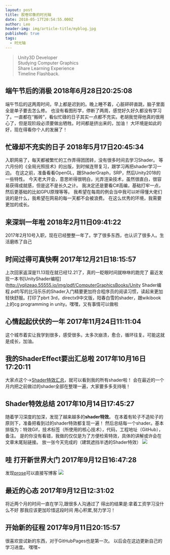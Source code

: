 ```yaml
---
layout: post
title: 胶卷印象的时光轴
date: 2018-05-17T20:54:55.000Z
author: Leo
header-img: img/article-title/myblog.jpg
published: true
tags:
  - 时光轴
---
```


> Unity3D Developer<br>
> Studying Computer Graphics<br>
> Share Learning Experience<br>
> Timeline Flashback.<br>

## 端午节后的消极 2018年6月28日20:25:08

端午节后的这两周时间，早上都是迟到的。晚上睡不着，心脏砰砰直跳，脑子里面全是单子要去怎么修。
也没有看图形学，停断了两周，感觉好久好久都没有学习了。一直都在“搬砖”，看似忙碌的日子其实一点都不充实。老胡我觉得他真的很用心了，但是现阶段必须要做出牺牲。时间都是挤出来的，加油！
大环境是如此的好，现在得看你个人的发展了！

## 忙碌却不充实的日子 2018年5月17日20:45:34

入职网易了，每天都被繁忙的工作弄得团团转，没有很多时间去学习Shader。
等六月份的《全局光照技术》的出版，到时候连带复习，跟学习再把shader学习一边。
在这之前，准备看看OpenGL，跟ShaderGraph，SRP，然后Unity2018的一些特性。
今天老大开会，意思听得很明白，光弄渲染技术，虽然很直白，很容易获得成就感，但是这不是长久之计。
我决定还是要看C#高编，基础打牢一点，然后更基础的比如GPU原理等等。
我希望在每周的例会当中我可以听得懂大佬们说的是什么，我希望在网易的每一天都不会被浪费。
在这么优秀的环境，我需要更加的成长。

## 来深圳一年啦 2018年2月11日09:41:22

2017年2月10号入职，现在已经整整一年了。学了很多东西，也认识了很多人。生活磨练了自己

## 时间过得可真快啊 2017年12月21日18:15:57

上次回家返深是11.13现在就已经12.21了，真的一眨眼时间就咻咻的跑完了
最近发现一本书[UnityShader编程](http://yqlizeao.55555.io/img/pdf/ComputerGraphicsBooks/Unity Shader编程.pdf)写的比冯乐乐的Shader入门精要更加符合程序员的阅读习惯，读起来更加轻快舒服。打印了pbrt 3rd，directx9中文版，阳春白雪的shader，跟wikibook上的cg programming in unity。嘿嘿，又有事情可以做啦


## 心情起起伏伏的一年 2017年11月24日11:11:04

这个城市着实让我学到很多，感受很多。太多次崩溃，愈合，循环往复。可能这就是成长，加油。


## 我的ShaderEffect要出汇总啦 2017年10月16日17:20:11

大家点这个->[Shader特效汇总](http://yqlizeao.55555.io/2017/10/16/ShaderEffect/)，就可以看到我的所有shader啦！
会在最近的一个月内把之前做过的shader全部在整理一遍，大家要多多支持哦！

## Shader特效总结 2017年10月14日17:45:27

随着学习深度的加深，发现了越来越多的**shader特效**。
在本着有轮子不造轮子的原则下，准备把看到过的shader特效都复现一遍！
然后总结每一个shader。基本排版为：特效Gif，技术标签（所使用的核心技术），代码，工程地址（GitHub），备注。
是的你没有看错，我做的仅仅是为了方便检索特效，具体的讲解或许会在文章末尾贴链接。
放一张今天完成的（建筑遮挡半透的Shader特效）
![](http://yqlizeao.55555.io/img/article-title/遮挡半透.gif)

## 哇 打开新世界大门 2017年9月12日16:47:28

发现[prose](http://prose.io/ )可以直接写博客
![](http://yqlizeao.55555.io/img/article-title/girl.jpg)


## 最近的心态 2017年9月12日12:31:02

将近两个月的时间一直在学习,跟很多人沟通过了
得出的结果是:拿着工资学习没什么不好
那我应该更加珍惜这段时间
用心积累,努力学习！



## 开始新的征程 2017年9月11日20:15:57

很喜欢尝试新的东西，对于GitHubPages也是第一次。
以后会在这边更新自己的学习进度。
嘿嘿~
